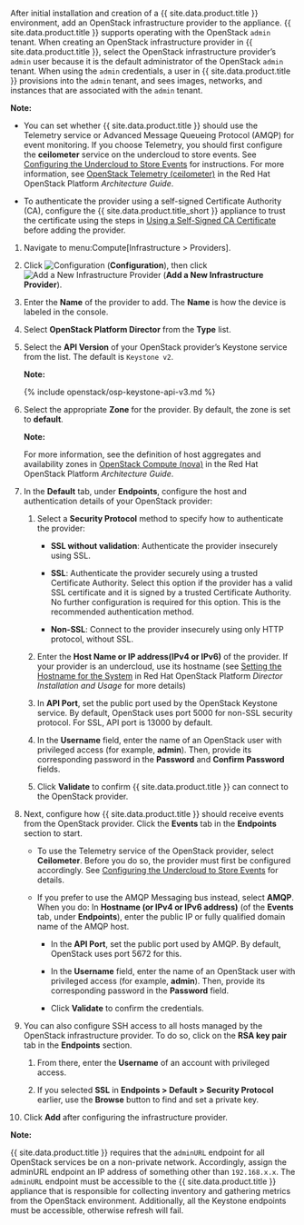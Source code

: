 After initial installation and creation of a {{ site.data.product.title }}
environment, add an OpenStack infrastructure provider to the appliance.
{{ site.data.product.title }} supports operating with the OpenStack `admin` tenant.
When creating an OpenStack infrastructure provider in {{ site.data.product.title }},
select the OpenStack infrastructure provider’s `admin` user because it
is the default administrator of the OpenStack `admin` tenant. When using
the `admin` credentials, a user in {{ site.data.product.title }} provisions into the
`admin` tenant, and sees images, networks, and instances that are
associated with the `admin` tenant.

**Note:**

  - You can set whether {{ site.data.product.title }} should use the Telemetry service or Advanced Message Queueing Protocol (AMQP) for event monitoring. If you choose Telemetry, you should first configure the **ceilometer** service on the undercloud to store events. See [Configuring the Undercloud to Store Events](#configuring-the-undercloud-to-store-events) for instructions. For more information, see [OpenStack Telemetry (ceilometer)](https://access.redhat.com/documentation/en-us/red_hat_openstack_platform/11/html-single/architecture_guide/#comp-telemetry) in the Red Hat OpenStack Platform *Architecture Guide*.

  - To authenticate the provider using a self-signed Certificate
    Authority (CA), configure the {{ site.data.product.title_short }} appliance to
    trust the certificate using the steps in [Using a Self-Signed CA Certificate](#app-self_signed_CA)
    before adding the provider.

1.  Navigate to menu:Compute\[Infrastructure \> Providers\].

2.  Click ![Configuration](../images/1847.png) (**Configuration**), then
    click ![Add a New Infrastructure Provider](../images/1862.png) (**Add
    a New Infrastructure Provider**).

3.  Enter the **Name** of the provider to add. The **Name** is how the
    device is labeled in the console.

4.  Select **OpenStack Platform Director** from the **Type** list.

5.  Select the **API Version** of your OpenStack provider’s Keystone
    service from the list. The default is `Keystone v2`.

    **Note:**

    {% include openstack/osp-keystone-api-v3.md %}

6.  Select the appropriate **Zone** for the provider. By default, the zone is set to **default**.

    **Note:**

    For more information, see the definition of host aggregates and
    availability zones in [OpenStack Compute (nova)](https://access.redhat.com/documentation/en-us/red_hat_openstack_platform/11/html/architecture_guide/components#comp-compute)
    in the Red Hat OpenStack Platform *Architecture Guide*.

7.  In the **Default** tab, under **Endpoints**, configure the host and authentication details of your OpenStack provider:

    1.  Select a **Security Protocol** method to specify how to
        authenticate the provider:

          - **SSL without validation**: Authenticate the provider
            insecurely using SSL.

          - **SSL**: Authenticate the provider securely using a trusted
            Certificate Authority. Select this option if the provider
            has a valid SSL certificate and it is signed by a trusted
            Certificate Authority. No further configuration is required
            for this option. This is the recommended authentication
            method.

          - **Non-SSL**: Connect to the provider insecurely using only
            HTTP protocol, without SSL.

    2.  Enter the **Host Name or IP address(IPv4 or IPv6)** of the
        provider. If your provider is an undercloud, use its hostname
        (see [Setting the Hostname for the
        System](https://access.redhat.com/documentation/en-us/red_hat_openstack_platform/11/html-single/director_installation_and_usage/#sect-Setting_the_Hostname_for_the_System)
        in Red Hat OpenStack Platform *Director Installation and Usage*
        for more details)

    3.  In **API Port**, set the public port used by the OpenStack
        Keystone service. By default, OpenStack uses port 5000 for
        non-SSL security protocol. For SSL, API port is 13000 by
        default.

    4.  In the **Username** field, enter the name of an OpenStack user
        with privileged access (for example, **admin**). Then, provide
        its corresponding password in the **Password** and **Confirm
        Password** fields.

    5.  Click **Validate** to confirm {{ site.data.product.title }} can connect to the
        OpenStack provider.

8.  Next, configure how {{ site.data.product.title }} should receive events from the
    OpenStack provider. Click the **Events** tab in the **Endpoints**
    section to start.

      - To use the Telemetry service of the OpenStack provider, select **Ceilometer**. Before you do so, the provider must first be configured accordingly. See [Configuring the Undercloud to Store Events](#configuring-the-undercloud-to-store-events) for details.

      - If you prefer to use the AMQP Messaging bus instead, select
        **AMQP**. When you do: In **Hostname (or IPv4 or IPv6 address)**
        (of the **Events** tab, under **Endpoints**), enter the public
        IP or fully qualified domain name of the AMQP host.

          - In the **API Port**, set the public port used by AMQP. By
            default, OpenStack uses port 5672 for this.

          - In the **Username** field, enter the name of an OpenStack
            user with privileged access (for example, **admin**). Then,
            provide its corresponding password in the **Password**
            field.

          - Click **Validate** to confirm the credentials.

9.  You can also configure SSH access to all hosts managed by the OpenStack infrastructure provider. To do so, click on the **RSA key pair** tab in the **Endpoints** section.

    1.  From there, enter the **Username** of an account with privileged access.

    2.  If you selected **SSL** in **Endpoints \> Default \> Security Protocol** earlier, use the **Browse** button to find and set a private key.

10. Click **Add** after configuring the infrastructure provider.

**Note:**

{{ site.data.product.title }} requires that the `adminURL` endpoint for all OpenStack services be on a non-private network. Accordingly, assign the adminURL endpoint an IP address of something other than `192.168.x.x`. The `adminURL` endpoint must be accessible to the {{ site.data.product.title }} appliance that is responsible for collecting inventory and gathering metrics from the OpenStack environment. Additionally, all the Keystone endpoints must be accessible, otherwise refresh will fail.
